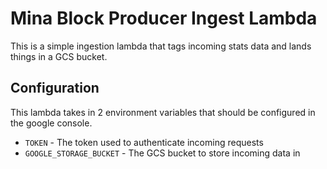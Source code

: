 # Mina Block Producer Ingest Lambda

This is a simple ingestion lambda that tags incoming stats data and lands things in a GCS bucket. 

## Configuration

This lambda takes in 2 environment variables that should be configured in the google console.

- `TOKEN` - The token used to authenticate incoming requests
- `GOOGLE_STORAGE_BUCKET` - The GCS bucket to store incoming data in
